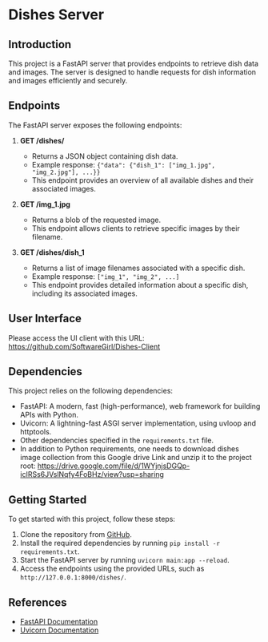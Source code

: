 # Dishes Server

## Introduction
This project is a FastAPI server that provides endpoints to retrieve dish data and images. The server is designed to handle requests for dish information and images efficiently and securely.

## Endpoints
The FastAPI server exposes the following endpoints:

1. **GET /dishes/**
   - Returns a JSON object containing dish data.
   - Example response: `{"data": {"dish_1": ["img_1.jpg", "img_2.jpg"], ...}}`
   - This endpoint provides an overview of all available dishes and their associated images.

2. **GET /img_1.jpg**
   - Returns a blob of the requested image.
   - This endpoint allows clients to retrieve specific images by their filename.

3. **GET /dishes/dish_1**
   - Returns a list of image filenames associated with a specific dish.
   - Example response: `["img_1", "img_2", ...]`
   - This endpoint provides detailed information about a specific dish, including its associated images.

## User Interface
Please access the UI client with this URL: https://github.com/SoftwareGirl/Dishes-Client

## Dependencies
This project relies on the following dependencies:

- FastAPI: A modern, fast (high-performance), web framework for building APIs with Python.
- Uvicorn: A lightning-fast ASGI server implementation, using uvloop and httptools.
- Other dependencies specified in the `requirements.txt` file.
- In addition to Python requirements, one needs to download dishes image collection from this Google drive Link and unzip it to the project root: https://drive.google.com/file/d/1WYjnjsDGQp-icIRSs6JVslNqfy4FoBHz/view?usp=sharing

## Getting Started
To get started with this project, follow these steps:

1. Clone the repository from [GitHub](https://github.com/your-repo-link).
2. Install the required dependencies by running `pip install -r requirements.txt`.
3. Start the FastAPI server by running `uvicorn main:app --reload`.
4. Access the endpoints using the provided URLs, such as `http://127.0.0.1:8000/dishes/`.

## References
- [FastAPI Documentation](https://fastapi.tiangolo.com/)
- [Uvicorn Documentation](https://www.uvicorn.org/)

